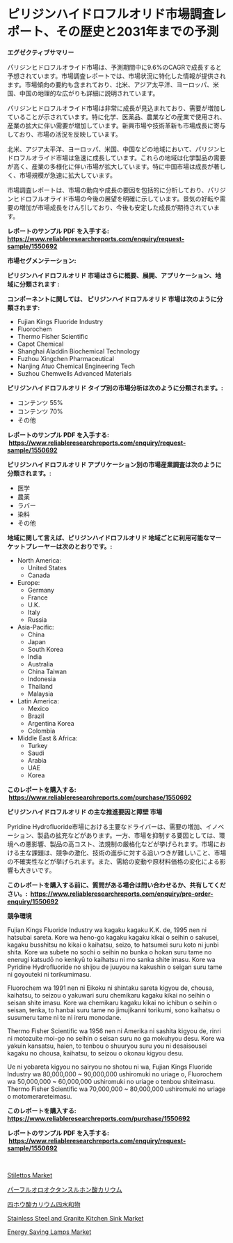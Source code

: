 <p><h1>ピリジンハイドロフルオリド市場調査レポート、その歴史と2031年までの予測</h1></p><p><strong>エグゼクティブサマリー</strong></p>
<p><p>パリジンヒドロフルオライド市場は、予測期間中に9.6%のCAGRで成長すると予想されています。市場調査レポートでは、市場状況に特化した情報が提供されます。市場傾向の要約も含まれており、北米、アジア太平洋、ヨーロッパ、米国、中国の地理的な広がりも詳細に説明されています。</p><p>パリジンヒドロフルオライド市場は非常に成長が見込まれており、需要が増加していることが示されています。特に化学、医薬品、農業などの産業で使用され、産業の拡大に伴い需要が増加しています。新興市場や技術革新も市場成長に寄与しており、市場の活況を反映しています。</p><p>北米、アジア太平洋、ヨーロッパ、米国、中国などの地域において、パリジンヒドロフルオライド市場は急速に成長しています。これらの地域は化学製品の需要が高く、産業の多様化に伴い市場が拡大しています。特に中国市場は成長が著しく、市場規模が急速に拡大しています。</p><p>市場調査レポートは、市場の動向や成長の要因を包括的に分析しており、パリジンヒドロフルオライド市場の今後の展望を明確に示しています。景気の好転や需要の増加が市場成長をけん引しており、今後も安定した成長が期待されています。</p></p>
<p><strong>レポートのサンプル PDF を入手する: <a href="https://www.reliableresearchreports.com/enquiry/request-sample/1550692">https://www.reliableresearchreports.com/enquiry/request-sample/1550692</a></strong></p>
<p><strong>市場セグメンテーション:</strong></p>
<p><strong> ピリジンハイドロフルオリド 市場はさらに概要、展開、アプリケーション、地域に分類されます :</strong></p>
<p><strong>コンポーネントに関しては、 ピリジンハイドロフルオリド 市場は次のように分類されます: &nbsp;</strong></p>
<p><ul><li>Fujian Kings Fluoride Industry</li><li>Fluorochem</li><li>Thermo Fisher Scientific</li><li>Capot Chemical</li><li>Shanghai Aladdin Biochemical Technology</li><li>Fuzhou Xingchen Pharmaceutical</li><li>Nanjing Atuo Chemical Engineering Tech</li><li>Suzhou Chemwells Advanced Materials</li></ul></p>
<p><strong> ピリジンハイドロフルオリド タイプ別の市場分析は次のように分類されます。:</strong></p>
<p><ul><li>コンテンツ 55%</li><li>コンテンツ 70%</li><li>その他</li></ul></p>
<p><strong>レポートのサンプル PDF を入手する: &nbsp;<a href="https://www.reliableresearchreports.com/enquiry/request-sample/1550692">https://www.reliableresearchreports.com/enquiry/request-sample/1550692</a></strong></p>
<p><strong> ピリジンハイドロフルオリド アプリケーション別の市場産業調査は次のように分類されます。:</strong></p>
<p><ul><li>医学</li><li>農薬</li><li>ラバー</li><li>染料</li><li>その他</li></ul></p>
<p><strong>地域に関して言えば、ピリジンハイドロフルオリド 地域ごとに利用可能なマーケットプレーヤーは次のとおりです。:</strong></p>
<p><ul>
    <li>
        North America:
        <ul>
            <li>United States</li>
            <li>Canada</li>
        </ul>
    </li>
    <li>
        Europe:
        <ul>
            <li>Germany</li>
            <li>France</li>
            <li>U.K.</li>
            <li>Italy</li>
            <li>Russia</li>
        </ul>
    </li>
    <li>
        Asia-Pacific:
        <ul>
            <li>China</li>
            <li>Japan</li>
            <li>South Korea</li>
            <li>India</li>
            <li>Australia</li>
            <li>China Taiwan</li>
            <li>Indonesia</li>
            <li>Thailand</li>
            <li>Malaysia</li>
        </ul>
    </li>
    <li>
        Latin America:
        <ul>
            <li>Mexico</li>
            <li>Brazil</li>
            <li>Argentina Korea</li>
            <li>Colombia</li>
        </ul>
    </li>
    <li>
        Middle East & Africa:
        <ul>
            <li>Turkey</li>
            <li>Saudi</li>
            <li>Arabia</li>
            <li>UAE</li>
            <li>Korea</li>
        </ul>
    </li>
    </ul></p>
<p><strong>このレポートを購入する: &nbsp;<a href="https://www.reliableresearchreports.com/purchase/1550692">https://www.reliableresearchreports.com/purchase/1550692</a></strong></p>
<p><strong>ピリジンハイドロフルオリド の主な推進要因と障壁 市場</strong></p>
<p><p>Pyridine Hydrofluoride市場における主要なドライバーは、需要の増加、イノベーション、製品の拡充などがあります。一方、市場を抑制する要因としては、環境への悪影響、製品の高コスト、法規制の厳格化などが挙げられます。市場における主な課題は、競争の激化、技術の進歩に対する追いつきが難しいこと、市場の不確実性などが挙げられます。また、需給の変動や原材料価格の変化による影響も大きいです。</p></p>
<p><strong>このレポートを購入する前に、質問がある場合は問い合わせるか、共有してください。:&nbsp; <a href="https://www.reliableresearchreports.com/enquiry/pre-order-enquiry/1550692">https://www.reliableresearchreports.com/enquiry/pre-order-enquiry/1550692</a></strong></p>
<p><strong>競争環境</strong></p>
<p><p>Fujian Kings Fluoride Industry wa kagaku kagaku K.K. de, 1995 nen ni hatsubai sareta. Kore wa heno-go kagaku kagaku kikai o seihin o sakusei, kagaku busshitsu no kikai o kaihatsu, seizo, to hatsumei suru koto ni junbi shita. Kore wa subete no sochi o seihin no bunka o hokan suru tame no enerugi katsudō no kenkyū to kaihatsu ni mo sanka shite imasu. Kore wa Pyridine Hydrofluoride no shijou de juuyou na kakushin o seigan suru tame ni goyouteki ni torikumimasu.</p><p>Fluorochem wa 1991 nen ni Eikoku ni shintaku sareta kigyou de, chousa, kaihatsu, to seizou o yakuwari suru chemikaru kagaku kikai no seihin o seisan shite imasu. Kore wa chemikaru kagaku kikai no ichibun o seihin o seisan, tenka, to hanbai suru tame no jimujikanni torikumi, sono kaihatsu o susumeru tame ni te ni ireru monodane.</p><p>Thermo Fisher Scientific wa 1956 nen ni Amerika ni sashita kigyou de, rinri ni motozuite moi-go no seihin o seisan suru no ga mokuhyou desu. Kore wa yakuin kansatsu, haien, to tenbou o shuuryou suru you ni desaisousei kagaku no chousa, kaihatsu, to seizou o okonau kigyou desu.</p><p>Ue ni yobareta kigyou no sairyou no shotou ni wa, Fujian Kings Fluoride Industry wa 80,000,000 ~ 90,000,000 ushiromuki no uriage o, Fluorochem wa 50,000,000 ~ 60,000,000 ushiromuki no uriage o tenbou shiteimasu. Thermo Fisher Scientific wa 70,000,000 ~ 80,000,000 ushiromuki no uriage o motomerareteimasu.</p></p>
<p><strong>このレポートを購入する: &nbsp; <a href="https://www.reliableresearchreports.com/purchase/1550692">https://www.reliableresearchreports.com/purchase/1550692</a></strong></p>
<p><strong>レポートのサンプル PDF を入手する: &nbsp;<a href="https://www.reliableresearchreports.com/enquiry/request-sample/1550692">https://www.reliableresearchreports.com/enquiry/request-sample/1550692</a></strong><strong></strong></p>
<p>&nbsp;</p>
<p><p><a href="https://github.com/vimar16th/Market-Research-Report-List-3/blob/main/stilettos-market.md">Stilettos Market</a></p><p><a href="https://github.com/schmahlson/Market-Research-Report-List-1/blob/main/15394556749.md">パーフルオロオクタンスルホン酸カリウム</a></p><p><a href="https://github.com/zjkmgcs938405/Market-Research-Report-List-1/blob/main/85065416746.md">四ホウ酸カリウム四水和物</a></p><p><a href="https://issuu.com/reportprime-2/docs/stainless-steel-and-granite-kitchen-sink-market-si">Stainless Steel and Granite Kitchen Sink Market</a></p><p><a href="https://github.com/luckyshygirl/Market-Research-Report-List-3/blob/main/energy-saving-lamps-market.md">Energy Saving Lamps Market</a></p></p>